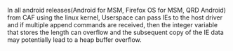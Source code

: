 In all android releases(Android for MSM, Firefox OS for MSM, QRD Android) from CAF using the linux kernel, Userspace can pass IEs to the host driver and if multiple append commands are received, then the integer variable that stores the length can overflow and the subsequent copy of the IE data may potentially lead to a heap buffer overflow.